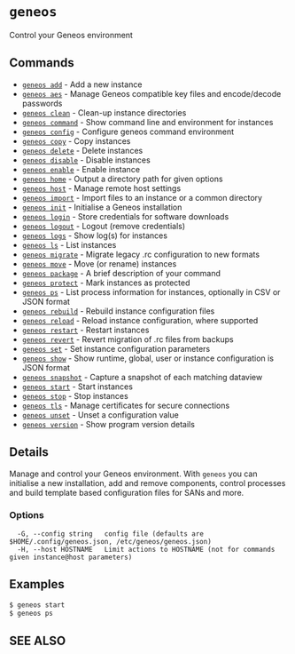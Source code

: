 # `geneos`

Control your Geneos environment

## Commands

* [`geneos add`](geneos_add.md)	 - Add a new instance
* [`geneos aes`](geneos_aes.md)	 - Manage Geneos compatible key files and encode/decode passwords
* [`geneos clean`](geneos_clean.md)	 - Clean-up instance directories
* [`geneos command`](geneos_command.md)	 - Show command line and environment for instances
* [`geneos config`](geneos_config.md)	 - Configure geneos command environment
* [`geneos copy`](geneos_copy.md)	 - Copy instances
* [`geneos delete`](geneos_delete.md)	 - Delete instances
* [`geneos disable`](geneos_disable.md)	 - Disable instances
* [`geneos enable`](geneos_enable.md)	 - Enable instance
* [`geneos home`](geneos_home.md)	 - Output a directory path for given options
* [`geneos host`](geneos_host.md)	 - Manage remote host settings
* [`geneos import`](geneos_import.md)	 - Import files to an instance or a common directory
* [`geneos init`](geneos_init.md)	 - Initialise a Geneos installation
* [`geneos login`](geneos_login.md)	 - Store credentials for software downloads
* [`geneos logout`](geneos_logout.md)	 - Logout (remove credentials)
* [`geneos logs`](geneos_logs.md)	 - Show log(s) for instances
* [`geneos ls`](geneos_ls.md)	 - List instances
* [`geneos migrate`](geneos_migrate.md)	 - Migrate legacy .rc configuration to new formats
* [`geneos move`](geneos_move.md)	 - Move (or rename) instances
* [`geneos package`](geneos_package.md)	 - A brief description of your command
* [`geneos protect`](geneos_protect.md)	 - Mark instances as protected
* [`geneos ps`](geneos_ps.md)	 - List process information for instances, optionally in CSV or JSON format
* [`geneos rebuild`](geneos_rebuild.md)	 - Rebuild instance configuration files
* [`geneos reload`](geneos_reload.md)	 - Reload instance configuration, where supported
* [`geneos restart`](geneos_restart.md)	 - Restart instances
* [`geneos revert`](geneos_revert.md)	 - Revert migration of .rc files from backups
* [`geneos set`](geneos_set.md)	 - Set instance configuration parameters
* [`geneos show`](geneos_show.md)	 - Show runtime, global, user or instance configuration is JSON format
* [`geneos snapshot`](geneos_snapshot.md)	 - Capture a snapshot of each matching dataview
* [`geneos start`](geneos_start.md)	 - Start instances
* [`geneos stop`](geneos_stop.md)	 - Stop instances
* [`geneos tls`](geneos_tls.md)	 - Manage certificates for secure connections
* [`geneos unset`](geneos_unset.md)	 - Unset a configuration value
* [`geneos version`](geneos_version.md)	 - Show program version details

## Details

Manage and control your Geneos environment. With `geneos` you can
initialise a new installation, add and remove components, control
processes and build template based configuration files for SANs and
more.

### Options

```text
  -G, --config string   config file (defaults are $HOME/.config/geneos.json, /etc/geneos/geneos.json)
  -H, --host HOSTNAME   Limit actions to HOSTNAME (not for commands given instance@host parameters)
```

## Examples

```bash
$ geneos start
$ geneos ps

```

## SEE ALSO

